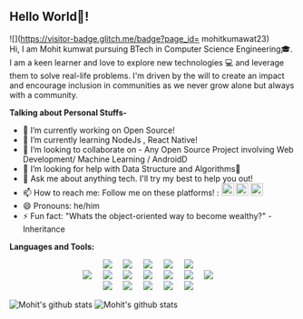 ## Hello World👋!
![](https://visitor-badge.glitch.me/badge?page_id= mohitkumawat23)
<br/>
Hi, I am Mohit kumwat pursuing BTech in Computer Science Engineering🎓. I am a keen learner and love to explore new technologies 💻 and leverage them to solve real-life problems. I'm driven by the will to create an impact and encourage inclusion in communities as we never grow alone but always with a community.

**Talking about Personal Stuffs-**

- 🔭 I’m currently working on Open Source!
- 🌱 I’m currently learning NodeJs , React Native!
- 👯 I’m looking to collaborate on - Any Open Source Project involving Web Development/ Machine Learning / AndroidD 
- 🤔 I’m looking for help with Data Structure and Algorithms🥺
- 💬 Ask me about anything tech. I'll try my best to help you out!
- 📫 How to reach me: Follow me on these platforms! :    <a href="https://twitter.com/mohit__kumawat"><img alt="Mohit Twitter" width="22px" src="https://cdn.jsdelivr.net/npm/simple-icons@v3/icons/twitter.svg" /></a>    <a href="https://www.linkedin.com/in/ Mohitkumawat23/"><img alt=" Mohit LinkedIn" width="22px" src="https://cdn.jsdelivr.net/npm/simple-icons@v3/icons/linkedin.svg" /></a>    <a href="https://www.instagram.com/mohitkumawat.mk/"><img alt=" Mohit Instagram"
width="22px" src="https://cdn.jsdelivr.net/npm/simple-icons@v3/icons/instagram.svg" /></a>
- 😄 Pronouns: he/him
- ⚡ Fun fact: "Whats the object-oriented way to become wealthy?" - Inheritance

**Languages and Tools:**

<p align="center">
  <img src="https://img.shields.io/badge/-C-black?style=for-the-badge&logo=C" />&nbsp;&nbsp;&nbsp;&nbsp;
  <img src="https://img.shields.io/badge/-Java-black?style=for-the-badge&logo=Java" />&nbsp;&nbsp;&nbsp;&nbsp;
  <img src="https://img.shields.io/badge/-Python-black?style=for-the-badge&logo=Python" />&nbsp;&nbsp;&nbsp;&nbsp;
  <img src="https://img.shields.io/badge/-php-black?style=for-the-badge&logo=php" />&nbsp;&nbsp;&nbsp;&nbsp;
  <img src="https://img.shields.io/badge/-Javascript-black?style=for-the-badge&logo=Javascript" />&nbsp;&nbsp;&nbsp;&nbsp;
  <br/>
  <img src="https://img.shields.io/badge/-html-black?style=for-the-badge&logo=html5" />&nbsp;&nbsp;&nbsp;&nbsp;
  <img src="https://img.shields.io/badge/-css3-black?style=for-the-badge&logo=css3" />&nbsp;&nbsp;&nbsp;&nbsp;
  <img src="https://img.shields.io/badge/-React-black?style=for-the-badge&logo=react" />&nbsp;&nbsp;&nbsp;&nbsp;
  <img src="https://img.shields.io/badge/-Nodejs-black?style=for-the-badge&logo=Node.js" />&nbsp;&nbsp;&nbsp;&nbsp;
  <img src="https://img.shields.io/badge/-mongodb-black?style=for-the-badge&logo=mongodb" />&nbsp;&nbsp;&nbsp;&nbsp;
  <img src="https://img.shields.io/badge/-mysql-black?style=for-the-badge&logo=mysql" />&nbsp;&nbsp;&nbsp;&nbsp;
  <img src="https://img.shields.io/badge/-socket.io-black?style=for-the-badge&logo=socket.io" />&nbsp;&nbsp;&nbsp;&nbsp;
  <br/>
  <img src="https://img.shields.io/badge/-firebase-black?style=for-the-badge&logo=firebase" />&nbsp;&nbsp;&nbsp;&nbsp;
  <img src="https://img.shields.io/badge/-github-black?style=for-the-badge&logo=github" />&nbsp;&nbsp;&nbsp;&nbsp;
  <img src="https://img.shields.io/badge/-Android-black?style=for-the-badge&logo=Android" />&nbsp;&nbsp;&nbsp;&nbsp;
  <img src="https://img.shields.io/badge/-Tensorflow-black?style=for-the-badge&logo=Tensorflow" />&nbsp;&nbsp;&nbsp;&nbsp;
  <img src="https://img.shields.io/badge/-Pandas-black?style=for-the-badge&logo=pandas" />&nbsp;&nbsp;&nbsp;&nbsp;
</p>
<p>
    <img  src="https://github-readme-stats.vercel.app/api?username= MohitJain07&theme=radical&show_icons=true&count_private=true&title_color=fff&icon_color=79ff97&text_color=9f9f9f&bg_color=151515&line_height=33&hide_rank=true" alt=" Mohit's github stats"/>
    <img  src="https://github-readme-stats.vercel.app/api/top-langs/?username= MohitJain07&show_icons=true&theme=tokyonight&title_color=fff&icon_color=79ff97&text_color=9f9f9f&bg_color=151515" alt=" Mohit's github stats"/>
 </p>
